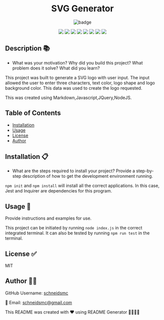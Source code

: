 
  
<h1 align="center">SVG Generator </h1>

<div style= "text-align: center;">

  ![badge](https://img.shields.io/badge/license-MIT-brightblue)<br />

  <img src="https://img.shields.io/github/repo-size/schneidsmc/ReadMeGenerator07" />
  <img src="https://img.shields.io/github/languages/top/schneidsmc/ReadMeGenerator07" />
  <img src="https://img.shields.io/github/last-commit/schneidsmc/ReadMeGenerator07" />


  <img src="https://img.shields.io/badge/Javascript-yellow" />
  <img src="https://img.shields.io/badge/jQuery-blue"  />
  <img src="https://img.shields.io/badge/-node.js-green" />
  <img src="https://img.shields.io/badge/-inquirer-red" >
  <img src="https://img.shields.io/badge/-Markdown-lightgrey" />
</div>

## Description 📚

- What was your motivation? Why did you build this project? What problem does it solve? What did you learn?

This project was built to generate a SVG logo with user input. The input allowed the user to enter three characters, text color, logo shape and logo background color. This data was used to create the logo requested. 

This was created using Markdown,Javascript,JQuery,NodeJS.

## Table of Contents 

- [Installation](#installation-📋)
- [Usage](#usage-🏁)
- [License](#license-✅)
- [Author](#author-👋🏽)

## Installation 📋

- What are the steps required to install your project? Provide a step-by-step description of how to get the development environment running.

`npm init` and `npm install` will install all the correct applications. In this case, Jest and Inquirer are dependencies for this program.

## Usage 🏁

Provide instructions and examples for use.

This project can be initiated by running `node index.js` in the correct integrated terminal. It can also be tested by running `npm run test` in the terminal.

## License ✅ 

MIT

## Author 👋🏽

GitHub Username: [schneidsmc](https://github.com/schneidsmc)

📧 Email: schneidsmc@gmail.com

This README was created with ❤️ using README Generator 👏🏽👏🏽

